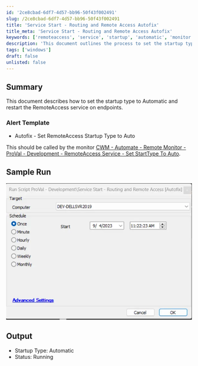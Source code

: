 ```yaml
---
id: '2ce8cbad-6df7-4d57-bb96-50f43f002491'
slug: /2ce8cbad-6df7-4d57-bb96-50f43f002491
title: 'Service Start - Routing and Remote Access Autofix'
title_meta: 'Service Start - Routing and Remote Access Autofix'
keywords: ['remoteaccess', 'service', 'startup', 'automatic', 'monitor']
description: 'This document outlines the process to set the startup type of the RemoteAccess service to Automatic and restart the service on endpoints. It includes an alert template and a sample run output for reference.'
tags: ['windows']
draft: false
unlisted: false
---
```


## Summary

This document describes how to set the startup type to Automatic and restart the RemoteAccess service on endpoints.

### Alert Template

- Autofix - Set RemoteAccess Startup Type to Auto

This should be called by the monitor [CWM - Automate - Remote Monitor - ProVal - Development - RemoteAccess Service - Set StartType To Auto](/docs/487873f8-4b59-47bc-b938-c64903898d8a).

## Sample Run

![Sample Run](../../../static/img/docs/2ce8cbad-6df7-4d57-bb96-50f43f002491/image_1.webp)

## Output

- Startup Type: Automatic  
- Status: Running
